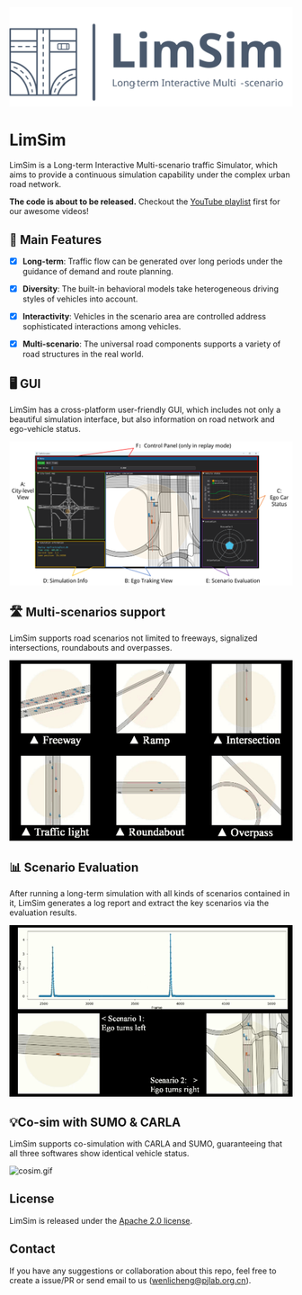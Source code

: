 ![logo-full.svg](assets/logo-full.svg)

# LimSim

LimSim is a Long-term Interactive Multi-scenario traffic Simulator, which aims to provide a continuous simulation capability under the complex urban road network.

**The code is about to be released.** Checkout the [YouTube playlist](https://www.youtube.com/playlist?list=PLNeNtm096CAyYD1JJnkQ4gMaoFSdFLn2y) first for our awesome videos!

## 🎁 Main Features

- [x] **Long-term**: Traffic flow can be generated over long periods under the guidance of demand and route planning.

- [x] **Diversity**: The built-in behavioral models take heterogeneous driving styles of vehicles into account.

- [x] **Interactivity**: Vehicles in the scenario area are controlled  address sophisticated interactions among vehicles.

- [x] **Multi-scenario**: The universal road components supports a variety of road structures in the real world.

## 🖥️ GUI

LimSim has a cross-platform user-friendly GUI, which includes not only a beautiful simulation interface, but also information on road network and ego-vehicle status.

<img src="assets/limsim_gui.png" title="" alt="limsim_gui.png" data-align="center">

## 🛣️ Multi-scenarios support

LimSim supports road scenarios not limited to freeways, signalized intersections, roundabouts and overpasses.

<img src="assets/scenarios.gif" title="" alt="scenarios.gif" data-align="center">

## 📊 Scenario Evaluation

After running a long-term simulation with all kinds of scenarios contained in it, LimSim generates a log report and extract the key scenarios via the evaluation results.

<img src="assets/evaluation.gif" title="" alt="evaluation.gif" data-align="center">

## 💡Co-sim with SUMO & CARLA

LimSim supports co-simulation with CARLA and SUMO, guaranteeing that all three softwares show identical vehicle status. 

<img src="assets/cosim.gif" title="" alt="cosim.gif" data-align="center">

## License

LimSim is released under the [Apache 2.0 license](https://github.com/PJLab-ADG/SensorsCalibration/blob/master/LICENSE).

## Contact

If you have any suggestions or collaboration about this repo, feel free to create a issue/PR or send email to us (<a href="mailto:wenlicheng@pjlab.org.cn">wenlicheng@pjlab.org.cn</a>).
